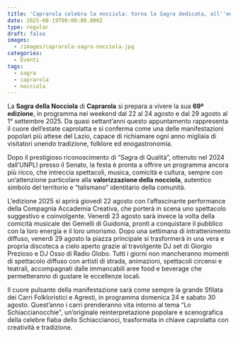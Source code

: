 ```yaml
---
title: 'Caprarola celebra la nocciola: torna la Sagra dedicata, all''edizione numero 69'
date: 2025-08-19T00:00:00.000Z
type: regular
draft: false
images:
  - /images/caprarola-sagra-nocciola.jpg
categories:
  - Eventi
tags:
  - sagra
  - caprarola
  - nocciola
---
```


La **Sagra della Nocciola** di **Caprarola** si prepara a vivere la sua **69ª edizione**, in programma nei weekend dal 22 al 24 agosto e dal 29 agosto al 1° settembre 2025. Da quasi settant’anni questo appuntamento rappresenta il cuore dell’estate caprolatta e si conferma come una delle manifestazioni popolari più attese del Lazio, capace di richiamare ogni anno migliaia di visitatori unendo tradizione, folklore ed enogastronomia.

Dopo il prestigioso riconoscimento di “Sagra di Qualità”, ottenuto nel 2024 dall’UNPLI presso il Senato, la festa è pronta a offrire un programma ancora più ricco, che intreccia spettacoli, musica, comicità e cultura, sempre con un’attenzione particolare alla **valorizzazione della nocciola**, autentico simbolo del territorio e “talismano” identitario della comunità.

L’edizione 2025 si aprirà giovedì 22 agosto con l’affascinante performance della Compagnia Accademia Creativa, che porterà in scena uno spettacolo suggestivo e coinvolgente. Venerdì 23 agosto sarà invece la volta della comicità musicale dei Gemelli di Guidonia, pronti a conquistare il pubblico con la loro energia e il loro umorismo. Dopo una settimana di intrattenimento diffuso, venerdì 29 agosto la piazza principale si trasformerà in una vera e propria discoteca a cielo aperto grazie al travolgente DJ set di Giorgio Prezioso e DJ Osso di Radio Globo. Tutti i giorni non mancheranno momenti di spettacolo diffuso con artisti di strada, animazioni, spettacoli circensi e teatrali, accompagnati dalle immancabili aree food e beverage che permetteranno di gustare le eccellenze locali.

Il cuore pulsante della manifestazione sarà come sempre la grande Sfilata dei Carri Folkloristici e Agresti, in programma domenica 24 e sabato 30 agosto. Quest’anno i carri prenderanno vita intorno al tema “Lo Schiaccianocchie”, un’originale reinterpretazione popolare e scenografica della celebre fiaba dello Schiaccianoci, trasformata in chiave caprolatta con creatività e tradizione.
